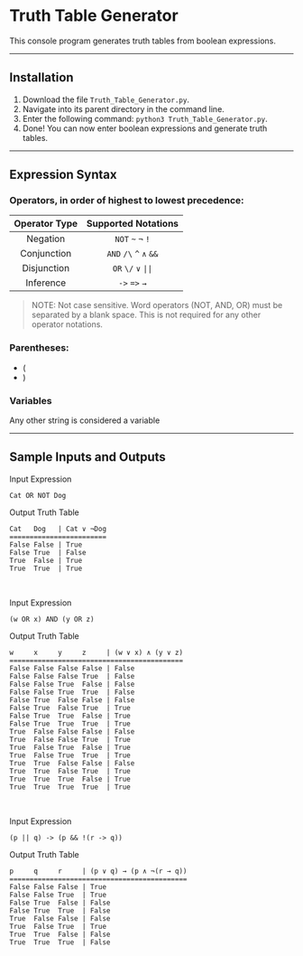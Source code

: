 # Truth Table Generator

This console program generates truth tables from boolean expressions.

-----

## Installation

1. Download the file `Truth_Table_Generator.py`.
2. Navigate into its parent directory in the command line. 
3. Enter the following command: `python3 Truth_Table_Generator.py`.
4. Done! You can now enter boolean expressions and generate truth tables.

-----

## Expression Syntax 

### Operators, in order of highest to lowest precedence:
| Operator Type | Supported Notations |
|:-------------:|:-------------------:|
|    Negation   |`NOT` `~` `¬` `!`|
|  Conjunction  |`AND` `/\` `^` `∧` `&&`|
|  Disjunction  |`OR` `\/` `∨` `\|\|`|
|   Inference   |`->` `=>`  `→`|
> NOTE: Not case sensitive. Word operators (NOT, AND, OR) must be separated by a blank space. This is not required for any other operator notations.
### Parentheses:
* (
* )

### Variables
Any other string is considered a variable

-----

## Sample Inputs and Outputs

Input Expression

```
Cat OR NOT Dog
```

Output Truth Table

```
Cat   Dog   | Cat ∨ ¬Dog 
========================
False False | True
False True  | False
True  False | True
True  True  | True
```

<br>

Input Expression
```
(w OR x) AND (y OR z)
```

Output Truth Table
```
w     x     y     z     | (w ∨ x) ∧ (y ∨ z) 
===========================================
False False False False | False
False False False True  | False
False False True  False | False
False False True  True  | False
False True  False False | False
False True  False True  | True
False True  True  False | True
False True  True  True  | True
True  False False False | False
True  False False True  | True
True  False True  False | True
True  False True  True  | True
True  True  False False | False
True  True  False True  | True
True  True  True  False | True
True  True  True  True  | True
```

<br>

Input Expression
```
(p || q) -> (p && !(r -> q))
```

Output Truth Table
```
p     q     r     | (p ∨ q) → (p ∧ ¬(r → q)) 
============================================
False False False | True
False False True  | True
False True  False | False
False True  True  | False
True  False False | False
True  False True  | True
True  True  False | False
True  True  True  | False
```

